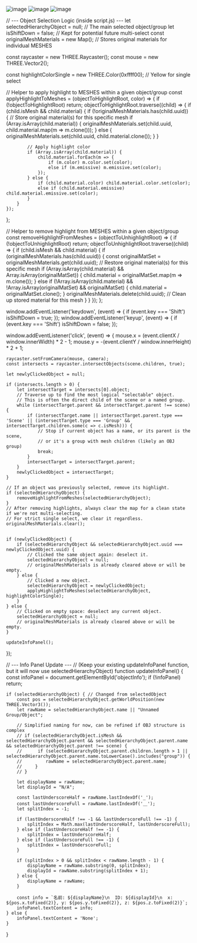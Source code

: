 ![image](https://github.com/user-attachments/assets/0fcaad28-122a-4a40-9364-0a2b3d1acad3)
![image](https://github.com/user-attachments/assets/5a43b242-a7d3-4319-b76a-475acf497730)
![image](https://github.com/user-attachments/assets/5e36cd18-c213-465d-9fb2-6056c7acc425)


// --- Object Selection Logic (inside script.js) ---
let selectedHierarchyObject = null; // The main selected object/group
let isShiftDown = false; // Kept for potential future multi-select
const originalMeshMaterials = new Map(); // Stores original materials for individual MESHES

const raycaster = new THREE.Raycaster();
const mouse = new THREE.Vector2();

const highlightColorSingle = new THREE.Color(0xffff00); // Yellow for single select

// Helper to apply highlight to MESHES within a given object/group
const applyHighlightToMeshes = (objectToHighlightRoot, color) => {
    if (!objectToHighlightRoot) return;
    objectToHighlightRoot.traverse((child) => {
        if (child.isMesh && child.material) {
            if (!originalMeshMaterials.has(child.uuid)) {
                // Store original material(s) for this specific mesh
                if (Array.isArray(child.material)) {
                    originalMeshMaterials.set(child.uuid, child.material.map(m => m.clone()));
                } else {
                    originalMeshMaterials.set(child.uuid, child.material.clone());
                }
            }

            // Apply highlight color
            if (Array.isArray(child.material)) {
                child.material.forEach(m => {
                    if (m.color) m.color.set(color);
                    else if (m.emissive) m.emissive.set(color);
                });
            } else {
                if (child.material.color) child.material.color.set(color);
                else if (child.material.emissive) child.material.emissive.set(color);
            }
        }
    });
};

// Helper to remove highlight from MESHES within a given object/group
const removeHighlightFromMeshes = (objectToUnhighlightRoot) => {
    if (!objectToUnhighlightRoot) return;
    objectToUnhighlightRoot.traverse((child) => {
        if (child.isMesh && child.material) {
            if (originalMeshMaterials.has(child.uuid)) {
                const originalMatSet = originalMeshMaterials.get(child.uuid);
                // Restore original material(s) for this specific mesh
                if (Array.isArray(child.material) && Array.isArray(originalMatSet)) {
                    child.material = originalMatSet.map(m => m.clone());
                } else if (!Array.isArray(child.material) && !Array.isArray(originalMatSet) && originalMatSet) {
                    child.material = originalMatSet.clone();
                }
                originalMeshMaterials.delete(child.uuid); // Clean up stored material for this mesh
            }
        }
    });
};


window.addEventListener('keydown', (event) => {
    if (event.key === 'Shift') isShiftDown = true;
});
window.addEventListener('keyup', (event) => {
    if (event.key === 'Shift') isShiftDown = false;
});

window.addEventListener('click', (event) => {
    mouse.x = (event.clientX / window.innerWidth) * 2 - 1;
    mouse.y = -(event.clientY / window.innerHeight) * 2 + 1;

    raycaster.setFromCamera(mouse, camera);
    const intersects = raycaster.intersectObjects(scene.children, true);

    let newlyClickedObject = null;

    if (intersects.length > 0) {
        let intersectTarget = intersects[0].object;
        // Traverse up to find the most logical "selectable" object.
        // This is often the direct child of the scene or a named group.
        while (intersectTarget.parent && intersectTarget.parent !== scene) {
            if (intersectTarget.name || intersectTarget.parent.type === 'Scene' || (intersectTarget.type === 'Group' && intersectTarget.children.some(c => c.isMesh))) {
                // Stop if current object has a name, or its parent is the scene,
                // or it's a group with mesh children (likely an OBJ group)
                break;
            }
            intersectTarget = intersectTarget.parent;
        }
        newlyClickedObject = intersectTarget;
    }

    // If an object was previously selected, remove its highlight.
    if (selectedHierarchyObject) {
        removeHighlightFromMeshes(selectedHierarchyObject);
    }
    // After removing highlights, always clear the map for a clean state if we're not multi-selecting.
    // For strict single select, we clear it regardless.
    originalMeshMaterials.clear();


    if (newlyClickedObject) {
        if (selectedHierarchyObject && selectedHierarchyObject.uuid === newlyClickedObject.uuid) {
            // Clicked the same object again: deselect it.
            selectedHierarchyObject = null;
            // originalMeshMaterials is already cleared above or will be empty.
        } else {
            // Clicked a new object.
            selectedHierarchyObject = newlyClickedObject;
            applyHighlightToMeshes(selectedHierarchyObject, highlightColorSingle);
        }
    } else {
        // Clicked on empty space: deselect any current object.
        selectedHierarchyObject = null;
        // originalMeshMaterials is already cleared above or will be empty.
    }

    updateInfoPanel();
});


// --- Info Panel Update ---
// (Keep your existing updateInfoPanel function, but it will now use selectedHierarchyObject)
function updateInfoPanel() {
    const infoPanel = document.getElementById('objectInfo');
    if (!infoPanel) return;

    if (selectedHierarchyObject) { // Changed from selectedObject
        const pos = selectedHierarchyObject.getWorldPosition(new THREE.Vector3());
        let rawName = selectedHierarchyObject.name || "Unnamed Group/Object";

        // Simplified naming for now, can be refined if OBJ structure is complex
        // if (selectedHierarchyObject.isMesh && selectedHierarchyObject.parent && selectedHierarchyObject.parent.name && selectedHierarchyObject.parent !== scene) {
        //      if (selectedHierarchyObject.parent.children.length > 1 || selectedHierarchyObject.parent.name.toLowerCase().includes("group")) {
        //         rawName = selectedHierarchyObject.parent.name;
        //     }
        // }

        let displayName = rawName;
        let displayId = "N/A";

        const lastUnderscoreHalf = rawName.lastIndexOf('_');
        const lastUnderscoreFull = rawName.lastIndexOf('＿');
        let splitIndex = -1;

        if (lastUnderscoreHalf !== -1 && lastUnderscoreFull !== -1) {
            splitIndex = Math.max(lastUnderscoreHalf, lastUnderscoreFull);
        } else if (lastUnderscoreHalf !== -1) {
            splitIndex = lastUnderscoreHalf;
        } else if (lastUnderscoreFull !== -1) {
            splitIndex = lastUnderscoreFull;
        }

        if (splitIndex > 0 && splitIndex < rawName.length - 1) {
            displayName = rawName.substring(0, splitIndex);
            displayId = rawName.substring(splitIndex + 1);
        } else {
            displayName = rawName;
        }
        
        const info = `名前: ${displayName}\n  ID: ${displayId}\n  x: ${pos.x.toFixed(2)}, y: ${pos.y.toFixed(2)}, z: ${pos.z.toFixed(2)}`;
        infoPanel.textContent = info;
    } else {
        infoPanel.textContent = 'None';
    }
}
